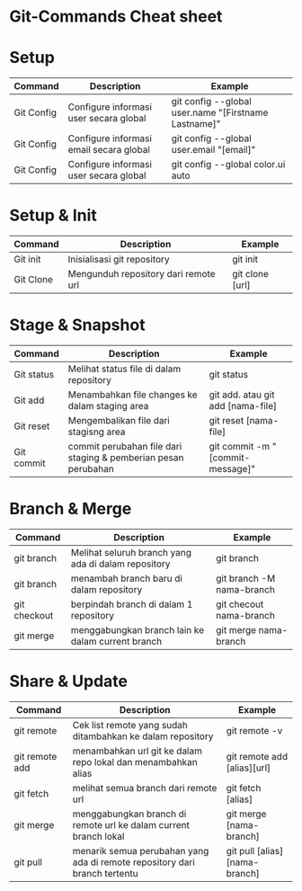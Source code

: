 # Git-Commands Cheat sheet

# Setup
| Command   |Description   |Example   |  
|---|---|---|
| Git Config  | Configure informasi user secara global  | git config --global user.name "[Firstname Lastname]"  |  
| Git Config  | Configure informasi email secara global  | git config --global user.email "[email]"  |  
| Git Config  | Configure informasi user secara global  | git config --global color.ui auto  |  

# Setup & Init
| Command   |Description   |Example   | 
|---|---|---|
| Git init  | Inisialisasi git repository  | git init   |  
| Git Clone  | Mengunduh repository dari remote url  | git clone [url]   |  

# Stage & Snapshot
| Command   |Description   |Example   | 
|---|---|---|
|Git status   | Melihat status file di dalam repository   |git status   |  
| Git add  | Menambahkan file changes ke dalam staging area   |git add. atau git add [nama-file]   |  
| Git reset  | Mengembalikan file dari stagisng area  | git reset [nama-file]   | 
| Git commit  | commit perubahan file dari staging & pemberian pesan perubahan  | git commit -m "[commit-message]"   | 

# Branch & Merge
| Command   |Description   |Example   | 
|---|---|---| 
| git branch  |  Melihat seluruh branch yang ada di dalam repository | git branch  |  
| git branch  | menambah branch baru di dalam repository  | git branch -M nama-branch  |  
| git checkout  | berpindah branch di dalam 1 repository  | git checout nama-branch  |  
| git merge  | menggabungkan branch lain ke dalam current branch  | git merge nama-branch  |  

# Share & Update
| Command   |Description   |Example   | 
|---|---|---| 
| git remote  |  Cek list remote yang sudah ditambahkan ke dalam repository | git remote -v  |  
| git remote add  | menambahkan url git ke dalam repo lokal dan menambahkan alias  | git remote add [alias][url] |  
| git fetch  | melihat semua branch dari remote url | git fetch [alias]  |  
| git merge   | menggabungkan branch di remote url ke dalam current branch lokal  | git merge [nama-branch]  |  
| git pull   | menarik semua perubahan yang ada di remote repository dari branch tertentu  | git pull [alias][nama-branch]  |  



